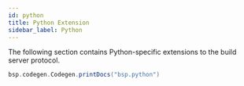 ```yaml
---
id: python
title: Python Extension
sidebar_label: Python
---
```


The following section contains Python-specific extensions to the build server
protocol.

```scala mdoc:passthrough
bsp.codegen.Codegen.printDocs("bsp.python")
```
